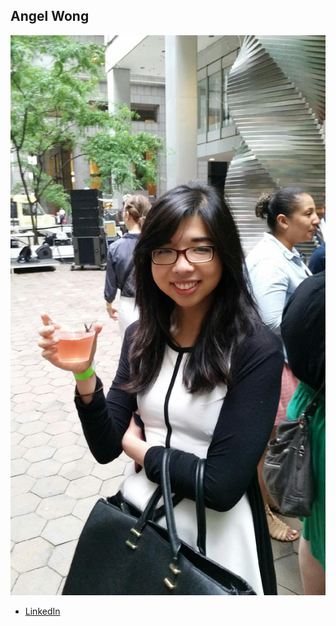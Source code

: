 Angel Wong
-------------

![](photos/angel-wong.jpg)

* [LinkedIn](https://www.linkedin.com/in/angelywong)
